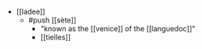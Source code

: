 - [[ladee]]
  - #push [[sète]]
    - "known as the [[venice]] of the [[languedoc]]"
    - [[tielles]]
